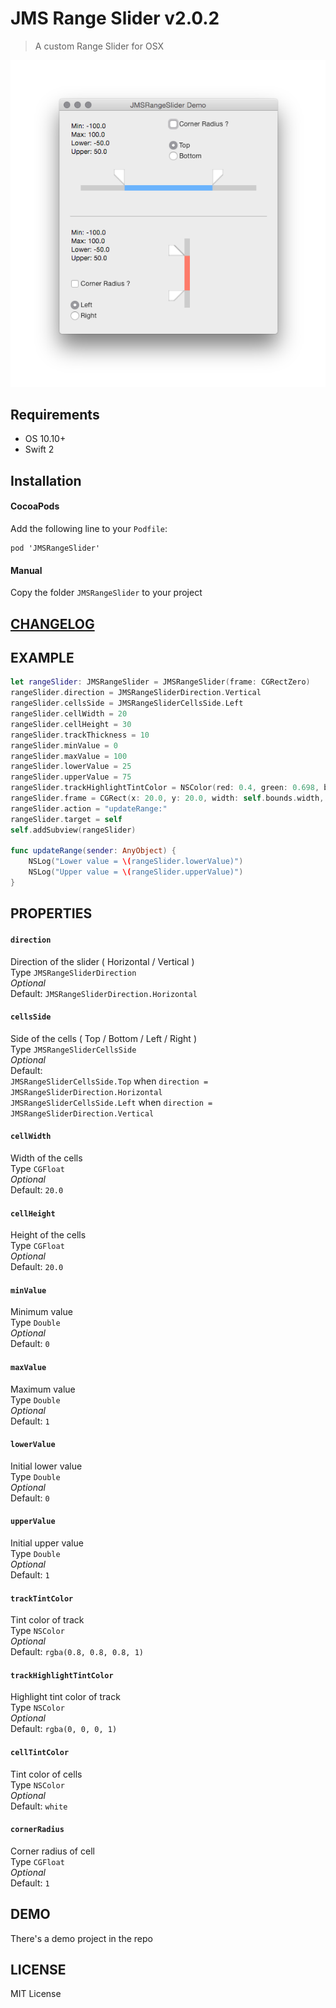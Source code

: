 # JMS Range Slider v2.0.2

> A custom Range Slider for OSX

![Screenshot JMSRangeSlider](screenshot.png)

## Requirements
* OS 10.10+
* Swift 2

## Installation
#### CocoaPods
Add the following line to your `Podfile`:  
```
pod 'JMSRangeSlider'
```

#### Manual
Copy the folder `JMSRangeSlider` to your project

## [CHANGELOG](./CHANGELOG.md)

## EXAMPLE

```swift
let rangeSlider: JMSRangeSlider = JMSRangeSlider(frame: CGRectZero)
rangeSlider.direction = JMSRangeSliderDirection.Vertical
rangeSlider.cellsSide = JMSRangeSliderCellsSide.Left
rangeSlider.cellWidth = 20
rangeSlider.cellHeight = 30
rangeSlider.trackThickness = 10
rangeSlider.minValue = 0
rangeSlider.maxValue = 100
rangeSlider.lowerValue = 25
rangeSlider.upperValue = 75
rangeSlider.trackHighlightTintColor = NSColor(red: 0.4, green: 0.698, blue: 1.0, alpha: 1.0)
rangeSlider.frame = CGRect(x: 20.0, y: 20.0, width: self.bounds.width, height: 30.0)
rangeSlider.action = "updateRange:"
rangeSlider.target = self
self.addSubview(rangeSlider)

func updateRange(sender: AnyObject) {
    NSLog("Lower value = \(rangeSlider.lowerValue)")
    NSLog("Upper value = \(rangeSlider.upperValue)")
}
```

## PROPERTIES

#### `direction`
Direction of the slider ( Horizontal / Vertical )  
Type `JMSRangeSliderDirection`  
_Optional_  
Default: `JMSRangeSliderDirection.Horizontal`  

#### `cellsSide`  
Side of the cells ( Top / Bottom / Left / Right )  
Type `JMSRangeSliderCellsSide`  
_Optional_  
Default:  
`JMSRangeSliderCellsSide.Top` when `direction = JMSRangeSliderDirection.Horizontal`  
`JMSRangeSliderCellsSide.Left` when `direction = JMSRangeSliderDirection.Vertical`  

#### `cellWidth`  
Width of the cells  
Type `CGFloat`  
_Optional_  
Default: `20.0`  

#### `cellHeight`  
Height of the cells  
Type `CGFloat`  
_Optional_  
Default: `20.0`  

#### `minValue`  
Minimum value  
Type `Double`  
_Optional_  
Default: `0`  

#### `maxValue`  
Maximum value  
Type `Double`  
_Optional_  
Default: `1`  

#### `lowerValue`  
Initial lower value  
Type `Double`  
_Optional_  
Default: `0`  

#### `upperValue`  
Initial upper value  
Type `Double`  
_Optional_  
Default: `1`  

#### `trackTintColor`  
Tint color of track  
Type `NSColor`  
_Optional_  
Default: `rgba(0.8, 0.8, 0.8, 1)`  

#### `trackHighlightTintColor`  
Highlight tint color of track  
Type `NSColor`  
_Optional_  
Default: `rgba(0, 0, 0, 1)`  

#### `cellTintColor`  
Tint color of cells  
Type `NSColor`  
_Optional_  
Default: `white`  

#### `cornerRadius`  
Corner radius of cell  
Type `CGFloat`  
_Optional_  
Default: `1`  

## DEMO
There's a demo project in the repo

## LICENSE
MIT License
